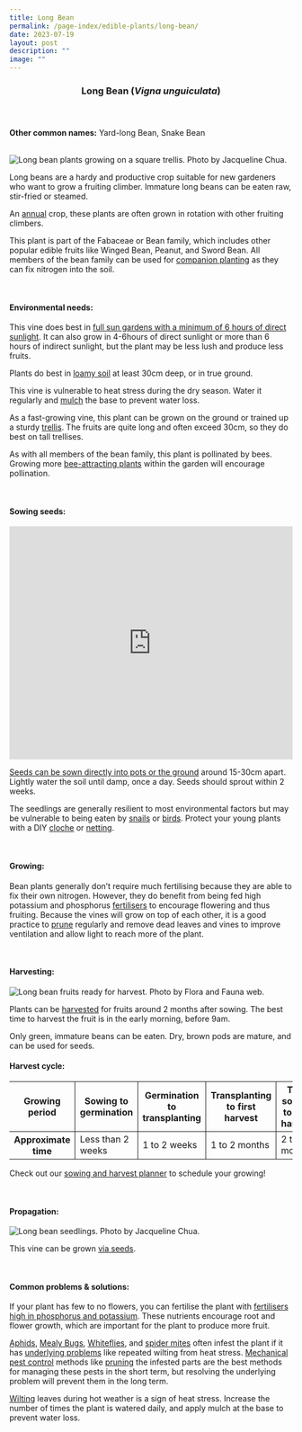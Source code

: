 ```yaml
---
title: Long Bean
permalink: /page-index/edible-plants/long-bean/
date: 2023-07-19
layout: post
description: ""
image: ""
---
```

<header>
	<h3>Long Bean (<em>Vigna unguiculata</em>)</h3>
</header>
	
<section>
	<p><strong>Other common names:</strong> Yard-long Bean, Snake Bean</p>
	<br>
</section>

<section>
	<img title="Long bean plants growing on a square trellis. Photo by Jacqueline Chua." src="/images/Plants/longbean_cagetrellis_jacquelinechua.jpg">
	<p>Long beans are a hardy and productive crop suitable for new gardeners who want to grow a fruiting climber. Immature long beans can be eaten raw, stir-fried or steamed.</p>
	<p>An <a href="/learn-more-about-gardening/glossary/#a/">annual</a> crop, these plants are often grown in rotation with other fruiting climbers. </p>
	<p>This plant is part of the 	Fabaceae or Bean family, which includes other popular edible fruits like Winged Bean, Peanut, and Sword Bean.  All members of the bean family can be used for <a href="/page-index/horticulture-techniques/companion-planting">companion planting</a> as they can fix nitrogen into the soil. 
</p>
	<br>
</section>

<section>
	<h4>Environmental needs:</h4>
	<p>This vine does best in <a href="/page-index/horticulture-techniques/gauging-light/">full sun gardens with a minimum of 6 hours of direct sunlight</a>. It can also grow in 4-6hours of direct sunlight or more than 6 hours of indirect sunlight, but the plant may be less lush and produce less fruits. </p>
	<p>Plants do best in <a href="/page-index/horticulture-techniques/soil/">loamy soil</a> at least 30cm deep, or in true ground. </p>
	<p>This vine is vulnerable to heat stress during the dry season. Water it regularly and <a href="/page-index/horticulture-techniques/mulching/">mulch</a> the base to prevent water loss.</p>
	<p>As a fast-growing vine, this plant can be grown on the ground or trained up a sturdy <a href="/page-index/hardscapes/trellises/">trellis</a>. The fruits are quite long and often exceed 30cm, so they do best on tall trellises. </p>
	<p>As with all members of the bean family, this plant is pollinated by bees. Growing more <a href="/page-index/glossary/biodiversity-attracting-plants">bee-attracting plants</a> within the garden will encourage pollination. </p>
	<br>
</section>

<section>
  <h4>Sowing seeds:</h4>
		<iframe width="100%" height="415" src="https://www.youtube.com/embed/x7J87wY7U6s" title="YouTube video player" frameborder="0" allow="accelerometer; autoplay; clipboard-write; encrypted-media; gyroscope; picture-in-picture; web-share" allowfullscreen=""></iframe>	<br>
	<p><a href="/page-index/horticulture-techniques/propagation-by-seeds">Seeds can be sown directly into pots or the ground</a> around 15-30cm apart. Lightly water the soil until damp, once a day. Seeds should sprout within 2 weeks. </p>
<p>The seedlings are generally resilient to most environmental factors but may be vulnerable to being eaten by <a href="/page-index/pests/snails-and-slugs/">snails</a> or <a href="/page-index/pests/pests/#birds">birds</a>. Protect your young plants with a DIY <a href="/page-index/horticulture-techniques/cloches">cloche</a> or <a href="/page-index/hardscapes/netting">netting</a>.</p> <p></p>
	<br>
</section>

<section>
	<h4>Growing:</h4>
	<p>Bean plants generally don’t require much fertilising because they are able to fix their own nitrogen. However, they do benefit from being fed high potassium and phosphorus <a href="/page-index/horticulture-techniques/fertilising/">fertilisers</a> to encourage flowering and thus fruiting. 
Because the vines will grow on top of each other, it is a good practice to <a href="/page-index/horticulture-techniques/pruning/">prune</a> regularly and remove dead leaves and vines to improve ventilation and allow light to reach more of the plant.</p>
	<br>
</section>

<section>
	<h4>Harvesting:</h4>
	<img title="Long bean fruits ready for harvest. Photo by Flora and Fauna web." src="/images/Plants/longbean_ffw_fruits.jpg">
	<p>Plants can be <a href="/page-index/horticulture-techniques/harvesting-hygiene/">harvested</a> for fruits around 2 months after sowing. The best time to harvest the fruit is in the early morning, before 9am. </p>
	<p>Only green, immature beans can be eaten. Dry, brown pods are mature, and can be used for seeds.
</p>
</section>

<section>
	<h4>Harvest cycle:</h4>
	<table>
		<thead>
			<tr>
				<th style="border-bottom:0px; border-right:solid 1px;">Growing period</th>
				<th style="border-bottom:0px; border-right:solid 1px;">Sowing to germination</th>
				<th style="border-bottom:0px; border-right:solid 1px;">Germination to transplanting</th>
				<th style="border-bottom:0px; border-right:solid 1px;">Transplanting to first harvest</th>
				<th style="border-bottom:0px; border-left:solid 1px;">Total sowing to first harvest</th>
			</tr>
		</thead>
		<tbody>
			<tr>
				<th style="border-right:solid 1px;">Approximate time</th>
				<td style="border-right:solid 1px;">Less than 2 weeks</td>
				<td style="border-right:solid 1px;">1 to 2 weeks</td>
				<td style="border-right:solid 1px;">1 to 2 months</td>
				<td style="border-left:solid 1px;">2 to 3 months</td>
			</tr>
		</tbody>
	</table>
	<p>Check out our&nbsp;<a href="/digital-tools/sowing-planner/">sowing and harvest planner</a>&nbsp;to schedule your growing! </p>
	<br>
</section>

<section>
	<h4>Propagation:</h4>
	<img title="Long bean seedlings. Photo by Jacqueline Chua." src="/images/Plants/longbean_seedlings_jacquelinechua.jpg">
	<p>This vine can be grown <a href="/page-index/horticulture-techniques/propagating-by-seeds/">via seeds</a>. </p>
	<br>
</section>

<section>
	<h4>Common problems &amp; solutions:</h4>
	<p>If your plant has few to no flowers, you can fertilise the plant with <a href="/page-index/horticulture-techniques/fertilising/">fertilisers high in phosphorus and potassium</a>. These nutrients encourage root and flower growth, which are important for the plant to produce more fruit.</p>
		<p><a href="/page-index/pests/aphids/">Aphids</a>, <a href="/page-index/pests/mealy-bugs/">Mealy Bugs</a>, <a href="/page-index/pests/whiteflies/">Whiteflies</a>, and <a href="/page-index/pests/spider-mites/">spider mites</a> often infest the plant if it has <a href="/learn-more-about-gardening/plant-problems/">underlying problems</a> like repeated wilting from heat stress. <a href="/horticulture-techniques/pest-control/">Mechanical pest control</a> methods like <a href="/page-index/horticulture-techniques/pruning/">pruning</a> the infested parts are the best methods for managing these pests in the short term, but resolving the underlying problem will prevent them in the long term.</p>
	<p><a href="/page-index/plant-problems/wilting/">Wilting</a> leaves during hot weather is a sign of heat stress. Increase the number of times the plant is watered daily, and apply mulch at the base to prevent water loss.</p>
	<br>
</section>